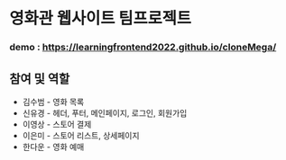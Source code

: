 # 영화관 웹사이트 팀프로젝트
### demo : https://learningfrontend2022.github.io/cloneMega/

## 참여 및 역할
* 김수범 - 영화 목록
* 신유경 - 헤더, 푸터, 메인페이지, 로그인, 회원가입
* 이영상 - 스토어 결제
* 이은미 - 스토어 리스트, 상세페이지
* 한다운 - 영화 예매
